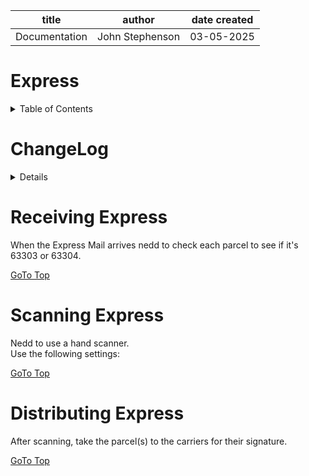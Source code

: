 | title | author | date created
| -------- | ------- | -------|
| Documentation | John Stephenson | 03-05-2025 |  

# Express  

<details>
<summary>Table of Contents</summary>  

1. [ChangeLog](#changelog) <br>
2. [Receiving](#receiving) <br>
3. [Scanning](#scanning) <br>
4. [Distributing](#distributing) <br>
</details>

# ChangeLog <a name="changelog"></a>

<details>

| Date | Owner | Reason for Change |
| --- | --- | --- |
| 03/05/2024 | STL John S | Initial Commit |

</details>

# Receiving Express <a name="receiving"></a>
   When the Express Mail arrives nedd to check each parcel to see if it's 63303 or 63304.

[GoTo Top](#express)

# Scanning Express <a name="scanning"></a>
 Nedd to use a hand scanner.<br>
    Use the following settings:<br>


[GoTo Top](#express)

# Distributing Express <a nane="distributing"></a>
  After scanning, take the parcel(s) to the carriers for their signature.

[GoTo Top](#express)
